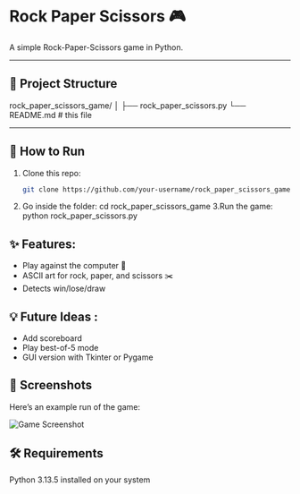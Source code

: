 # Rock Paper Scissors 🎮

A simple Rock-Paper-Scissors game in Python.

---

## 📂 Project Structure
rock_paper_scissors_game/
│
├── rock_paper_scissors.py
└── README.md # this file


---

## 🚀 How to Run
1. Clone this repo:
   ```bash
   git clone https://github.com/your-username/rock_paper_scissors_game.git
2. Go inside the folder:
   cd rock_paper_scissors_game
3.Run the game:
  python rock_paper_scissors.py

## ✨ Features: 
- Play against the computer 🤖
- ASCII art for rock, paper, and scissors ✂️
- Detects win/lose/draw

## 💡 Future Ideas :
- Add scoreboard
- Play best-of-5 mode
- GUI version with Tkinter or Pygame

## 📸 Screenshots
Here’s an example run of the game:

![Game Screenshot](images/screenshot.png)



## 🛠️ Requirements

Python 3.13.5 installed on your system
